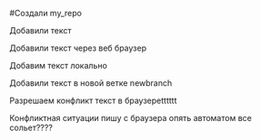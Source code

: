 #Создали my_repo

Добавили текст

Добавили текст через веб браузер

Добавим текст локально

Добавили текст в новой ветке newbranch

Разрешаем конфликт текст в браузереtttttt

Конфликтная ситуации пишу с браузера опять автоматом все сольет????
